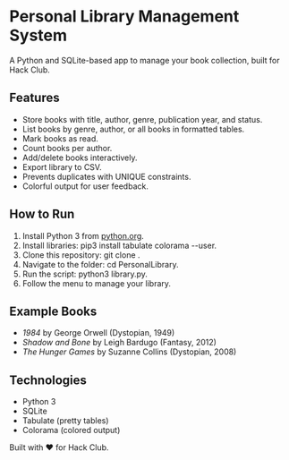 # Personal Library Management System

A Python and SQLite-based app to manage your book collection, built for Hack Club.

## Features
- Store books with title, author, genre, publication year, and status.
- List books by genre, author, or all books in formatted tables.
- Mark books as read.
- Count books per author.
- Add/delete books interactively.
- Export library to CSV.
- Prevents duplicates with UNIQUE constraints.
- Colorful output for user feedback.

## How to Run
1. Install Python 3 from [python.org](https://www.python.org/downloads/).
2. Install libraries: pip3 install tabulate colorama --user.
3. Clone this repository: git clone <your-repo-url>.
4. Navigate to the folder: cd PersonalLibrary.
5. Run the script: python3 library.py.
6. Follow the menu to manage your library.

## Example Books
- *1984* by George Orwell (Dystopian, 1949)
- *Shadow and Bone* by Leigh Bardugo (Fantasy, 2012)
- *The Hunger Games* by Suzanne Collins (Dystopian, 2008)

## Technologies
- Python 3
- SQLite
- Tabulate (pretty tables)
- Colorama (colored output)

Built with ❤️ for Hack Club.
